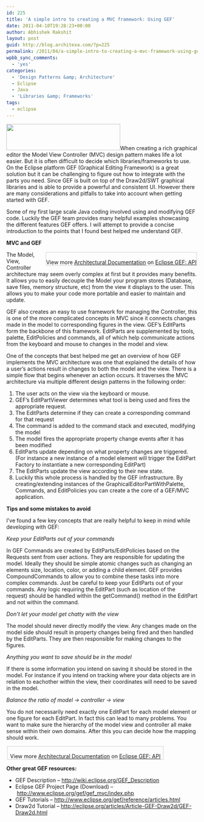 ```yaml
---
id: 225
title: 'A simple intro to creating a MVC framework: Using GEF'
date: 2011-04-10T19:28:23+00:00
author: Abhishek Rakshit
layout: post
guid: http://blog.architexa.com/?p=225
permalink: /2011/04/a-simple-intro-to-creating-a-mvc-framework-using-gef/
wpbb_sync_comments:
  - 'yes'
categories:
  - 'Design Patterns &amp; Architecture'
  - Eclipse
  - Java
  - 'Libraries &amp; Frameworks'
tags:
  - eclipse
---
```

<!--S-ButtonZ 1.1.5 Start-->

<div style="float: left; width: 42px; padding-right: 10px; margin: 0 -52px 0 0; position: relative; left: -62px; top: 8px">
</div>

<!--S-ButtonZ 1.1.5 End-->

[<img src="/assets/uploads/2011/03/logo-300x69.jpg" alt="" title="logo" width="300" height="69" class="alignright size-medium wp-image-229" srcset="/assets/uploads/2011/03/logo-300x69.jpg 300w, /assets/uploads/2011/03/logo.jpg 499w" sizes="(max-width: 300px) 100vw, 300px" />](/assets/uploads/2011/03/logo.jpg)When creating a rich graphical editor the Model View Controller (MVC) design pattern makes life a lot easier. But it is often difficult to decide which libraries/frameworks to use. On the Eclipse platform GEF (Graphical Editing Framework) is a great solution but it can be challenging to figure out how to integrate with the parts you need. Since GEF is built on top of the Draw2d/SWT graphical libraries and is able to provide a powerful and consistent UI. However there are many considerations and pitfalls to take into account when getting started with GEF.

Some of my first large scale Java coding involved using and modifying GEF code. Luckily the GEF team provides many helpful examples showcasing the different features GEF offers. I will attempt to provide a concise introduction to the points that I found best helped me understand GEF.
  
<!--more-->

**MVC and GEF**

<div style="margin: 2px; border: 1px solid #ccc; float: right;">
  <br /><span>View more <a target='_blank' href='http://www.codemaps.org'>Architectural Documentation</a> on <a target='_blank' href='http://www.codemaps.org/s/Eclipse_GEF__API'>Eclipse GEF: API</a> </span>
</div>

The Model, View, Controller architecture may seem overly complex at first but it provides many benefits. It allows you to easily decouple the Model your program stores (Database, save files, memory structure, etc) from the view it displays to the user. This allows you to make your code more portable and easier to maintain and update.

GEF also creates an easy to use framework for managing the Controller, this is one of the more complicated concepts in MVC since it connects changes made in the model to corresponding figures in the view. GEF&#8217;s EditParts form the backbone of this framework. EditParts are supplemented by tools, palette, EditPolicies and commands, all of which help communicate actions from the keyboard and mouse to changes in the model and view.

One of the concepts that best helped me get an overview of how GEF implements the MVC architecture was one that explained the details of how a user&#8217;s actions result in changes to both the model and the view. There is a simple flow that begins whenever an action occurs. It traverses the MVC architecture via multiple different design patterns in the following order:

  1. The user acts on the view via the keyboard or mouse.
  2. GEF&#8217;s EditPartViewer determines what tool is being used and fires the appropriate request.
  3. The EditParts determine if they can create a corresponding command for that request
  4. The command is added to the command stack and executed, modifying the model
  5. The model fires the appropriate property change events after it has been modified
  6. EditParts update depending on what property changes are triggered. (For instance a new instance of a model element will trigger the EditPart Factory to instantiate a new corresponding EditPart)
  7. The EditParts update the view according to their new state.
  8. Luckily this whole process is handled by the GEF infrastructure. By creating/extending instances of the GraphicalEditorPartWithPalette, Commands, and EditPolicies you can create a the core of a GEF/MVC application.

**Tips and some mistakes to avoid**
  
I&#8217;ve found a few key concepts that are really helpful to keep in mind while developing with GEF:

_Keep your EditParts out of your commands_
  
In GEF Commands are created by EditParts/EditPolicies based on the Requests sent from user actions. They are responsible for updating the model. Ideally they should be simple atomic changes such as changing an elements size, location, color, or adding a child element. GEF provides CompoundCommands to allow you to combine these tasks into more complex commands. Just be careful to keep your EditParts out of your commands. Any logic requiring the EditPart (such as location of the request) should be handled within the getCommand() method in the EditPart and not within the command.

_Don&#8217;t let your model get chatty with the view_
  
The model should never directly modify the view. Any changes made on the model side should result in property changes being fired and then handled by the EditParts. They are then responsible for making changes to the figures.

_Anything you want to save should be in the model_
  
If there is some information you intend on saving it should be stored in the model. For instance if you intend on tracking where your data objects are in relation to eachother within the view, their coordinates will need to be saved in the model.

_Balance the ratio of model -> controller -> view_
  
You do not necessarily need exactly one EditPart for each model element or one figure for each EditPart. In fact this can lead to many problems. You want to make sure the hierarchy of the model view and controller all make sense within their own domains. After this you can decide how the mapping should work.

<div style="text-align:center;">
  <div style="margin: 2px; border: 1px solid #ccc; width:410px;">
    <br /><span>View more <a target='_blank' href='http://www.codemaps.org'>Architectural Documentation</a> on <a target='_blank' href='http://www.codemaps.org/s/Eclipse_GEF__API'>Eclipse GEF: API</a> </span>
  </div>
</div>

**Other great GEF resources:**

  * GEF Description &#8211; <http://wiki.eclipse.org/GEF_Description>
  * Eclipse GEF Project Page (Download) &#8211; <http://www.eclipse.org/gef/gef_mvc/index.php>
  * GEF Tutorials &#8211; <http://www.eclipse.org/gef/reference/articles.html>
  * Draw2d Tutorial &#8211; <http://eclipse.org/articles/Article-GEF-Draw2d/GEF-Draw2d.html>

<div style="clear:both;">
  &nbsp;
</div>